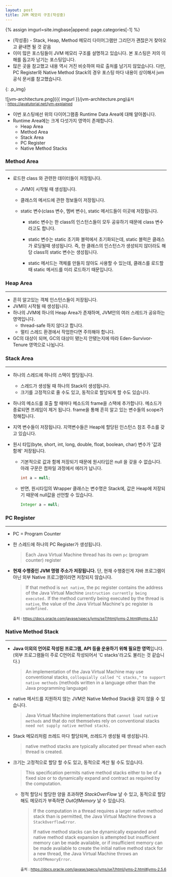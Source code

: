 ```yaml
---
layout: post
title: JVM 메모리 구조(작성중)
---
```


{% assign imgurl=site.imgbase|append: page.categories[-1] %}

- (작성중) - Stack, Heap, Method 메모리 다이어그램만 그리던가 괜찮은거 찾아오고 끝내면 될 것 같음
- 이미 많은 포스팅들이 JVM 메모리 구조를 설명하고 있습니다. 본 포스팅은 저의 이해를 돕고자 남기는 포스팅입니다.
- 많은 곳을 참고했고 내용 역시 거진 비슷하여 따로 출처를 남기지 않았습니다. 다만, PC Register와 Native Method Stack의 경우 포스팅 마다 내용이 상이해서 jvm 공식 문서를 참고했습니다.


{: .p_img}

![jvm-architecture.png]({{ imgurl }}/jvm-architecture.png)<small>출처 : https://javatutorial.net/jvm-explained</small>

- 이번 포스팅에선 위의 다이어그램중 Runtime Data Area에 대해 알아봅니다.
- Runtime Area에는 크게 다섯가지 영역이 존재합니다.
  - Heap Area
  - Method Area
  - Stack Area
  - PC Register
  - Native Method Stacks


### Method Area

---

- 로드한 class 와 관련한 데이터들이 저장됩니다.

  - JVM이 시작될 때 생성됩니다.

  - 클래스의 메서드에 관한 정보들이 저장됩니다.
  - static 변수(class 변수, 멤버 변수), static 메서드들이 이곳에 저장됩니다.
    - static 변수는 한 class의 인스턴스들이 모두 공유하기 때문에 class 변수라고도 합니다.

    - static 변수는 static 초기화 블럭에서 초기화되는데, static 블럭은 클래스가 로딩될때 생성됩니다. 즉, 한 클래스의 인스턴스가 생성되지 않더라도 해당 class의 static 변수는 생성됩니다.

    - static 메서드는 객체를 만들지 않아도 사용할 수 있는데, 클래스를 로드할 때 static 메서드를 미리 로드하기 때문입니다.

      

### Heap Area

---

- 흔히 알고있는 객체 인스턴스들이 저장됩니다.
- JVM이 시작될 때 생성됩니다.
- 하나의 JVM에 하나의 Heap Area가 존재하며, JVM안의 여러 스레드가 공유하는 영역입니다.
  - thread-safe 하지 않다고 합니다.
  - 멀티 스레드 환경에서 작업한다면 주의해야 합니다.
- GC의 대상이 되며, GC의 대상이 됐는지 안됐는지에 따라 Eden-Survivor-Tenure 영역으로 나뉩니다.




### Stack Area

---

- 하나의 스레드에 하나의 스택이 할당됩니다.

  - 스레드가 생성될 때 하나의 Stack이 생성됩니다.
  - 크기를 고정적으로 줄 수도 있고, 동적으로 할당되게 할 수도 있습니다.

- 하나의 메소드를 호출 할 때마다 메소드의 frame을 스택에 추가합니다. 메소드가 종료되면 프레임이 제거 됩니다.  frame을 통해 흔히 알고 있는 변수들의 scope가 정해집니다.

- 지역 변수들이 저장됩니다. 지역변수들은 Heap에 할당된 인스턴스 참조 주소를 갖고 있습니다.

- 원시 타입(byte, short, int, long, double, float, boolean, char) 변수가 '값과 함께' 저장됩니다.

  - 기본적으로 값과 함께 저장되기 때문에 원시타입은 null 을 갖을 수 없습니다. 아래 구문은 컴파일 과정에서 에러가 납니다.

    ```java
    int a = null;
    ```

  - 반면, 원시타입의 Wrapper 클래스는 변수명은 Stack에, 값은 Heap에 저장되기 때문에 null값을 선언할 수 있습니다.

    ```java
    Integer a = null;
    ```



### PC Register

---

- PC = Program Counter

- 한 스레드에 하나의 PC Register가 생성됩니다.

  >  Each Java Virtual Machine thread has its own `pc` (program counter) register

- **현재 수행중인 JVM 명령 주소가 저장됩니다.** 단, 현재 수행중인게 자바 프로그램이 아닌 외부 Native 프로그램이라면 저장되지 않습니다.

  > If that method is `not native`, the pc register contains the address of the Java Virtual Machine `instruction currently being executed.` If the method currently being executed by the thread is `native`, the value of the Java Virtual Machine's pc register is `undefined.` 

  <small>출처 : https://docs.oracle.com/javase/specs/jvms/se7/html/jvms-2.html#jvms-2.5.1</small>
  
  

### Native Method Stack

---

- **Java 이외의 언어로 작성된 프로그램, API 등을 운용하기 위해 필요한 영역**입니다. (외부 프로그램들이 주로 C언어로 작성되어서 'C stacks'라고도 불리는 것 같습니다.)

  > An implementation of the Java Virtual Machine may use conventional stacks, `colloquially called "C stacks,"` `to support native methods` (methods written in a language other than the Java programming language)

- native 메서드를 지원하지 않는 JVM은 Native Method Stack을 갖지 않을 수 있습니다.

  >  Java Virtual Machine implementations that `cannot load native methods` and that do not themselves rely on conventional stacks `need not supply native method stacks.` 

- Stack 메모리처럼 쓰레드 마다 할당되며, 쓰레드가 생성될 때 생성됩니다.

  > native method stacks are typically allocated per thread when each thread is created.

- 크기는 고정적으로 할당 할 수도 있고, 동적으로 계산 될 수도 있습니다. 

  > This specification permits native method stacks either to be of a fixed size or to dynamically expand and contract as required by the computation.

  - 정적 할당시 할당한 양을 초과하면 *StackOverFlow* 날 수 있고, 동적으로 할당해도 메모리가 부족하면 *OutOfMemory* 날 수 있습니다.

    > If the computation in a thread requires a larger native method stack than is permitted, the Java Virtual Machine throws a `StackOverflowError`.
    >
    > If native method stacks can be dynamically expanded and native method stack expansion is attempted but insufficient memory can be made available, or if insufficient memory can be made available to create the initial native method stack for a new thread, the Java Virtual Machine throws an `OutOfMemoryError`.
  
    <small>출처 : https://docs.oracle.com/javase/specs/jvms/se7/html/jvms-2.html#jvms-2.5.6</small>
